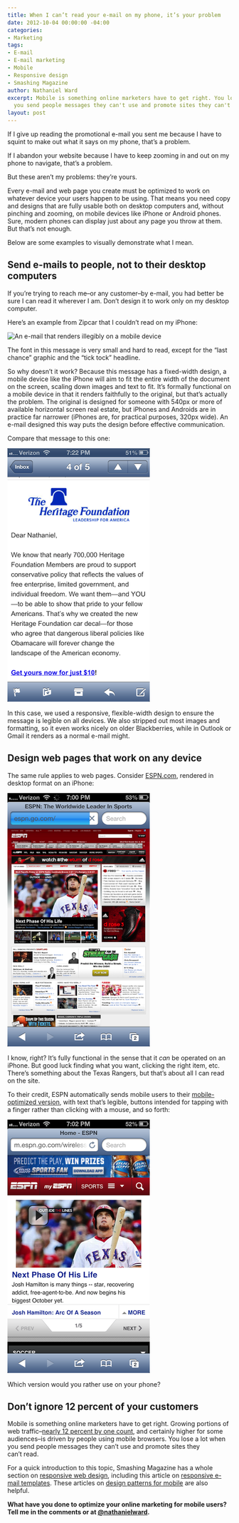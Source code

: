 ```yaml
---
title: When I can’t read your e-mail on my phone, it’s your problem
date: 2012-10-04 00:00:00 -04:00
categories:
- Marketing
tags:
- E-mail
- E-mail marketing
- Mobile
- Responsive design
- Smashing Magazine
author: Nathaniel Ward
excerpt: Mobile is something online marketers have to get right. You lose a lot when
  you send people messages they can't use and promote sites they can't read.
layout: post
---
```


If I give up reading the promotional e-mail you sent me because I have to squint to make out what it says on my phone, that’s a problem.

If I abandon your website because I have to keep zooming in and out on my phone to navigate, that’s a problem.

But these aren’t my problems: they’re yours.

Every e-mail and web page you create must be optimized to work on whatever device your users happen to be using. That means you need copy and designs that are fully usable both on desktop computers and, without pinching and zooming, on mobile devices like iPhone or Android phones. Sure, modern phones can display just about any page you throw at them. But that’s not enough.

Below are some examples to visually demonstrate what I mean.<!--more-->

## Send e-mails to people, not to their desktop computers

If you’re trying to reach me–or any customer–by e-mail, you had better be sure I can read it wherever I am. Don’t design it to work only on my desktop computer.

Here’s an example from Zipcar that I couldn’t read on my iPhone:

![An e-mail that renders illegibly on a mobile device](/images/2012-10-04-standard-email.png")

The font in this message is very small and hard to read, except for the “last chance” graphic and the “tick tock” headline.

So why doesn’t it work? Because this message has a fixed-width design, a mobile device like the iPhone will aim to fit the entire width of the document on the screen, scaling down images and text to fit. It’s formally functional on a mobile device in that it renders faithfully to the original, but that’s actually the problem. The original is designed for someone with 540px or more of available horizontal screen real estate, but iPhones and Androids are in practice far narrower (iPhones are, for practical purposes, 320px wide). An e-mail designed this way puts the design before effective communication.

Compare that message to this one:

![An e-mail that renders legibly on a mobile device](/images/2012-10-04-flex-email.png)

In this case, we used a responsive, flexible-width design to ensure the message is legible on all devices. We also stripped out most images and formatting, so it even works nicely on older Blackberries, while in Outlook or Gmail it renders as a normal e-mail might.

## Design web pages that work on any device

The same rule applies to web pages. Consider [ESPN​.com][1], rendered in desktop format on an iPhone:

![ESPN's standard interface rendered on an iPhone](/images/2012-10-04-espn-standard.png)

I know, right? It’s fully functional in the sense that it *can* be operated on an iPhone. But good luck finding what you want, clicking the right item, etc. There’s something about the Texas Rangers, but that’s about all I can read on the site.

To their credit, ESPN automatically sends mobile users to their [mobile-optimized version][2], with text that’s legible, buttons intended for tapping with a finger rather than clicking with a mouse, and so forth:

![ESPN's mobile-optimized interface](/images/2012-10-04-espn-mobile.png)

Which version would you rather use on your phone?

## Don’t ignore 12 percent of your customers

Mobile is something online marketers have to get right. Growing portions of web traffic–[nearly 12 percent by one count][3], and certainly higher for some audiences–is driven by people using mobile browsers. You lose a lot when you send people messages they can’t use and promote sites they can’t read.

For a quick introduction to this topic, Smashing Magazine has a whole section on [responsive web design][4], including this article on [responsive e-mail templates][5]. These articles on [design patterns for mobile][6] are also helpful.

**What have you done to optimize your online marketing for mobile users? Tell me in the comments or at [@nathanielward][7].**

 [1]: http://espn.go.com/
 [2]: http://m.espn.go.com/wireless
 [3]: http://gs.statcounter.com/#mobile_vs_desktop-ww-monthly-200807-201208
 [4]: http://mobile.smashingmagazine.com/tag/responsive-design/
 [5]: http://mobile.smashingmagazine.com/2011/08/18/from-monitor-to-mobile-optimizing-email-newsletters-with-css/
 [6]: http://mobile.smashingmagazine.com/tag/design-patterns/
 [7]: https://twitter.com/nathanielward